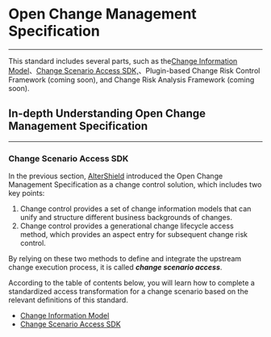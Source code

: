# Open Change Management Specification

---

This standard includes several parts, such as the[Change Information Model](./02-change-model.md)、[Change Scenario Access SDK,](./03-change-access-sdk.md)、Plugin-based Change Risk Control Framework (coming soon), and Change Risk Analysis Framework (coming soon).

## In-depth Understanding Open Change Management Specification

---

### Change Scenario Access SDK

In the previous section,  [AlterShield](../01-introduction/01-what-is-altershield.md) introduced the Open Change Management Specification as a change control solution, which includes two key points:

1. Change control provides a set of change information models that can unify and structure different business backgrounds of changes.
2. Change control provides a generational change lifecycle access method, which provides an aspect entry for subsequent change risk control.

By relying on these two methods to define and integrate the upstream change execution process, it is called ***change scenario access***. 

According to the table of contents below, you will learn how to complete a standardized access transformation for a change scenario based on the relevant definitions of this standard.
- [Change Information Model](./02-change-model.md)
- [Change Scenario Access SDK](./03-change-access-sdk.md)
